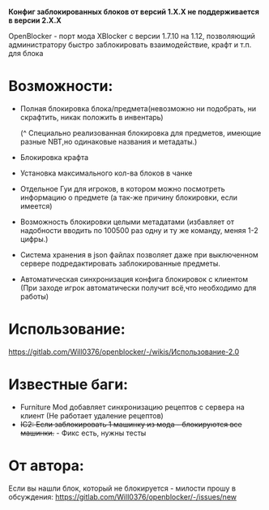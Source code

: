 **Конфиг заблокированных блоков от версий 1.Х.Х не поддерживается в версии 2.Х.Х**

OpenBlocker - порт мода XBlocker с версии 1.7.10 на 1.12, позволяющий администратору быстро заблокировать
взаимодействие, крафт и т.п. для блока

# Возможности:

* Полная блокировка блока/предмета(невозможно ни подобрать, ни скрафтить, никак положить в инвентарь)

  (^ Специально реализованная блокировка для предметов, имеющие разные NBT,но одинаковые названия и метадаты.)
* Блокировка крафта
* Установка максимального кол-ва блоков в чанке
* Отдельное Гуи для игроков, в котором можно посмотреть информацию о предмете (а так-же причину блокировки, если
  имеется)
* Возможность блокировки целыми метадатами (избавляет от надобности вводить по 100500 раз одну и ту же команду, меняя
  1-2 цифры.)
* Система хранения в json файлах позволяет даже при выключенном сервере подредактировать заблокированные предметы.
* Автоматическая синхронизация конфига блокировок с клиентом (При заходе игрок автоматически получит всё,что необходимо
  для работы)

# Использование:

https://gitlab.com/Will0376/openblocker/-/wikis/Использование-2.0

# Известные баги:

* Furniture Mod добавляет синхронизацию рецептов с сервера на клиент (Не работает удаление рецептов)
* ~~IC2: Если заблокировать 1 машинку из мода - блокируются все машинки.~~ - Фикс есть, нужны тесты

# От автора:

Если вы нашли блок, который не блокируется - милости прошу в
обсуждения: https://gitlab.com/Will0376/openblocker/-/issues/new